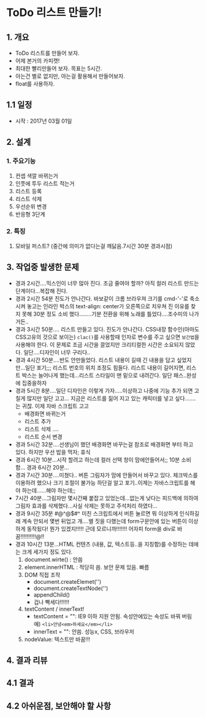 # ToDo 리스트 만들기!
## 1. 개요
- ToDo 리스트를 만들어 보자.
- 어제 본거의 카피캣!
- 최대한 빨리만들어 보자. 목표는 5시간.
- 아는건 별로 없지만, 아는걸 활용해서 만들어보자.
- float를 사용하자.

## 1.1 일정 

- 시작 : 2017년 03월 01일 

## 2. 설계
### 1. 주요기능
1. 컨셉 색깔 바뀌는거
2. 인풋에 투두 리스트 적는거
3. 리스트 등록
4. 리스트 삭제
5. 우선순위 변경
6. 반응형 3단계

### 2. 특징
1. 모바일 퍼스트? (중간에 의미가 없다는걸 깨닳음.7시간 30분 경과시점)


## 3. 작업중 발생한 문제
- 경과 2시간....믹스인이 너무 많아 진다. 조금 줄여야 할까? 아직 컬러 리스트 만드는 단계이다...복잡해 진다.
- 경과 2시간 54분 진도가 안나간다. 바보같이 크롬 브라우져 크기를 cmd-'-'로 축소 시켜 놓고는 인라인 박스의 text-align: center가 오른쪽으로 치우쳐 진 이유를 찾지 못해 30분 정도 소비 했다........기분 전환을 위해 노래를 틀었다....조수미의 나가거든..
- 경과 3시간 50분.... 리스트 만들고 있다. 진도가 안나간다. CSS내장 함수인(아마도 CSS고유의 것으로 보이는) `clac()`를 사용할때 인자로 변수를 주고 싶으면 `보간법`을 사용해야 한다. 이 문제로 조금 시간을 끌었지만 크리티컬한 시간은 소요되지 않았다. 일단....디자인이 너무 구리다..
- 경과 4시간 50분....반도 안만들었다. 리스트 내용이 길때 긴 내용을 담고 싶었지만...일단 포기;;; 리스트 번호의 위치 조정도 힘들다. 리스트 내용이 길어지면, 리스트 박스는 늘어나게 했는데...리스트 스타일이 맨 밑으로 내려간다. 일단 패스..완성에 집중을하자
- 경과 5시간 8분....일단 디자인은 이렇게 가자.....이상하고 나중에 기능 추가 되면 고칠게 많지만 일단 고고... 지금은 리스트를 짊어 지고 있는 캐릭터를 넣고 싶다.......는 귀찮. 이제 자바 스크립트 고고
    - 배경화면 바뀌는거
    - 리스트 추가
    - 리스트 삭제 ....
    - 리스트 순서 변경
- 경과 5시간 32분....선생님이 했던 배경화면 바꾸는걸 참조로 배경화면 부터 하고 있다. 하지만 우선 밥을 먹자; 휴식
- 경과 6시간 10분...시작 할려고 하는데 컬러 선택 창이 맘에안들어서;; 10분 소비함... 경과 6시간 20분...
- 경과 7시간 30분....미쳤다.. 버튼 그림자가 맘에 안들어서 바꾸고 있다. 체크박스를 이용하려 했으나 크기 조절이 불가능 하단걸 알고 포기..이제는 자바스크립트를 해야 하는데......해야 하는데;;
- 7시간 40분...그림자만 몇시간째 붙잡고 있었는데...없는게 낮다는 피드백에 의하여 그림자 효과를 삭제했다...사실 삭제는 못하고 주석처리 하였다...
- 경과 9시간 35분 #$@%#^@%@#$^@$#^ 미친 스크립트에서 버튼 눌르면 뭐 이상하게 인식하길래 계속 안되서 몇번 뒤업고 개....별 짓을 다했는데 form구문안에 있는 버튼이 이상하게 동작됬다! 뭔가 있겠지!!!!! 근데 모르니까!!!!!!! 어자피 form을 div로 바꿈!!!!!!!!!!@!!
- 경과 10시간 13분...HTML 컨텐츠 (내용, 값, 텍스트등..을 지칭함)를 수정하는 데에는 크게 세가지 정도 있다.   
    1. document.wirte() : 안씀
    2. element.innerHTML : 적당히 씀. 보안 문제 있음. 빠름
    3. DOM 직접 조작   
        - document.createElemet('')
        - document.createTextNode('')
        - appendChild()
        - 겁나 빡세다!!!!!!
    4. textContent / innerText!  
        - textContent = "": IE9 이하 지원 안됨. 속성안에있는 속성도 바꿔 버림 예) `<li>안녕<em>하세요</em></li>`
        - innerText = "":  안씀. 성능x, CSS, 브라우저
    5. nodeValue:  텍스트만 바꿈!!!




## 4. 결과 리뷰

## 4.1 결과

## 4.2 아쉬운점, 보안해야 할 사항


